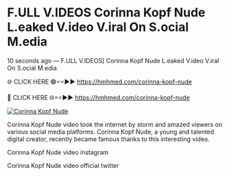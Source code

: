 # F.ULL V.IDEOS Corinna Kopf Nude L.eaked V.ideo V.iral On S.ocial M.edia

10 seconds ago — F.ULL V.IDEOS] Corinna Kopf Nude L.eaked V.ideo V.iral On S.ocial M.edia

🌐 CLICK HERE 🟢==►► https://hmhmed.com/corinna-kopf-nude

🔴 CLICK HERE 🌐==►► https://hmhmed.com/corinna-kopf-nude

[![Corinna Kopf Nude](https://i.imgur.com/dJHk4Zq.gif)](https://hmhmed.com/corinna-kopf-nude)

Corinna Kopf Nude video took the internet by storm and amazed viewers on various social media platforms. Corinna Kopf Nude, a young and talented digital creator, recently became famous thanks to this interesting video.

Corinna Kopf Nude video instagram

Corinna Kopf Nude video official twitter